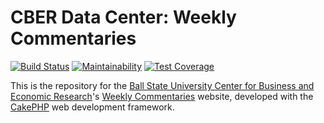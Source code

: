 # CBER Data Center: Weekly Commentaries

[![Build Status](https://travis-ci.org/BallStateCBER/commentaries_cake3.svg?branch=master)](https://travis-ci.org/BallStateCBER/commentaries_cake3)
[![Maintainability](https://api.codeclimate.com/v1/badges/79f8db3eb551956f70b0/maintainability)](https://codeclimate.com/github/BallStateCBER/commentaries_cake3/maintainability)
[![Test Coverage](https://api.codeclimate.com/v1/badges/79f8db3eb551956f70b0/test_coverage)](https://codeclimate.com/github/BallStateCBER/commentaries_cake3/test_coverage)

This is the repository for the
[Ball State University Center for Business and Economic Research](http://bsu.edu/cber)'s
[Weekly Commentaries](http://commentaries.cberdata.org) website,
developed with the [CakePHP](http://cakephp.org) web development framework.
